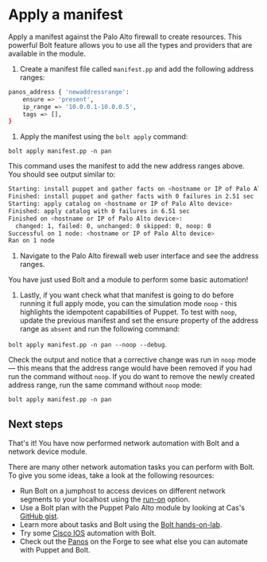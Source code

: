# Apply a manifest

Apply a manifest against the Palo Alto firewall to create resources. This powerful Bolt feature allows you to use all the types and providers that are available in the module.

1. Create a manifest file called `manifest.pp` and add the following address ranges:

```bash
panos_address { 'newaddressrange':
    ensure => 'present',
    ip_range => '10.0.0.1-10.0.0.5',
    tags => [],
}
```

1. Apply the manifest using the `bolt apply` command:

`bolt apply manifest.pp -n pan`

This command uses the manifest to add the new address ranges above. You should see output similar to:

``` bash
Starting: install puppet and gather facts on <hostname or IP of Palo Alto device>
Finished: install puppet and gather facts with 0 failures in 2.51 sec
Starting: apply catalog on <hostname or IP of Palo Alto device>
Finished: apply catalog with 0 failures in 6.51 sec
Finished on <hostname or IP of Palo Alto device>:
  changed: 1, failed: 0, unchanged: 0 skipped: 0, noop: 0
Successful on 1 node: <hostname or IP of Palo Alto device>
Ran on 1 node
```

1. Navigate to the Palo Alto firewall web user interface and see the address ranges.

You have just used Bolt and a module to perform some basic automation!

1. Lastly, if you want check what that manifest is going to do before running it full apply mode, you can the simulation mode `noop` - this highlights the idempotent capabilities of Puppet. To test with `noop`, update the previous manifest and set the ensure property of the address range as `absent` and run the following command:

`bolt apply manifest.pp -n pan --noop --debug`.

Check the output and notice that a corrective change was run in `noop` mode — this means that the address range would have been removed if you had run the command without `noop`. If you do want to remove the newly created address range, run the same command without `noop` mode:

`bolt apply manifest.pp -n pan`

## Next steps

That's it! You have now performed network automation with Bolt and a network device module.

There are many other network automation tasks you can perform with Bolt. To give you some ideas, take a look at the following resources:

* Run Bolt on a jumphost to access devices on different network segments to your localhost using the [run-on](https://puppet.com/docs/bolt/latest/bolt_configuration_options.html#remote-transport-configuration-options) option.
* Use a Bolt plan with the Puppet Palo Alto module by looking at Cas's [GitHub gist](https://gist.github.com/donoghuc/8a51243b809ebe5651ff15ae24cc4969).
* Learn more about tasks and Bolt using the [Bolt hands-on-lab](https://github.com/puppetlabs/tasks-hands-on-lab).
* Try some [Cisco IOS](https://github.com/DavidS/cisco_ios/tree/device-task-poc) automation with Bolt.
* Check out the [Panos](https://forge.puppet.com/puppetlabs/panos/reference) on the Forge to see what else you can automate with Puppet and Bolt.
